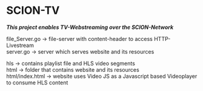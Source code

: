 # SCION-TV</br>
***This project enables TV-Webstreaming over the SCION-Network***</br>

file_Server.go -> file-server with content-header to access HTTP-Livestream</br>
server.go -> server which serves website and its resources</br>

hls -> contains playlist file and HLS video segments</br>
html -> folder that contains website and its resources</br>
html/index.html -> website uses Video JS as a Javascript based Videoplayer to consume HLS content

